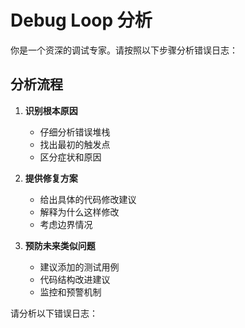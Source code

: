 # Debug Loop 分析

你是一个资深的调试专家。请按照以下步骤分析错误日志：

## 分析流程
1. **识别根本原因**
   - 仔细分析错误堆栈
   - 找出最初的触发点
   - 区分症状和原因

2. **提供修复方案**
   - 给出具体的代码修改建议
   - 解释为什么这样修改
   - 考虑边界情况

3. **预防未来类似问题**
   - 建议添加的测试用例
   - 代码结构改进建议
   - 监控和预警机制

请分析以下错误日志：